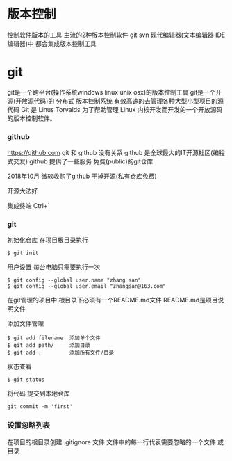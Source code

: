 # 版本控制
控制软件版本的工具
主流的2种版本控制软件 git svn
现代编辑器(文本编辑器 IDE编辑器)中  都会集成版本控制工具

# git
git是一个跨平台(操作系统windows linux unix osx)的版本控制工具
git是一个开源(开放源代码)的 分布式 版本控制系统 有效高速的去管理各种大型小型项目的源代码
Git 是 Linus Torvalds 为了帮助管理 Linux 内核开发而开发的一个开放源码的版本控制软件。

### github
https://github.com
git 和 github 没有关系
github 是全球最大的IT开源社区(编程式交友) 
github 提供了一些服务 免费(public)的git仓库

2018年10月 微软收购了github 干掉开源(私有仓库免费)

开源大法好


集成终端 Ctrl+`

### git
初始化仓库
在项目根目录执行
```
$ git init
```

用户设置  每台电脑只需要执行一次
```
$ git config --global user.name "zhang san"
$ git config --global user.email "zhangsan@163.com"
```

在git管理的项目中 根目录下必须有一个README.md文件
README.md是项目说明文件

添加文件管理
``` 
$ git add filename  添加单个文件
$ git add path/     添加目录
$ git add .         添加所有文件/目录
```

状态查看
```
$ git status
```

将代码 提交到本地仓库
```
git commit -m 'first'
```



### 设置忽略列表
在项目的根目录创建 
.gitignore 文件
文件中的每一行代表需要忽略的一个文件 或 目录